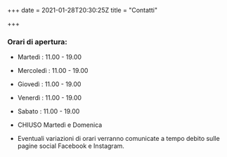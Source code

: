 +++
date = 2021-01-28T20:30:25Z
title = "Contatti"

+++
### Orari di apertura:

* Martedì : 11.00 - 19.00
* Mercoledì : 11.00 - 19.00
* Giovedì : 11.00 - 19.00
* Venerdì : 11.00 - 19.00
* Sabato  : 11.00 - 19.00

* CHIUSO Martedì e Domenica

* Eventuali variazioni di orari verranno comunicate a tempo debito sulle pagine social Facebook e Instagram.